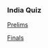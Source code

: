 ### India Quiz

[Prelims](https://www.canva.com/design/DAFsMRvEjis/UU53rMUDijicfAi2XvIwiw/view?utm_content=DAFsMRvEjis&utm_campaign=designshare&utm_medium=link&utm_source=publishsharelink)

[Finals](https://www.canva.com/design/DAFsL5CUvXM/Yjs1fhWS0Mg3AQPa3c7oQQ/view?utm_content=DAFsL5CUvXM&utm_campaign=designshare&utm_medium=link&utm_source=publishsharelink)


